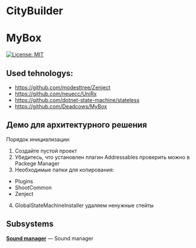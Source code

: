 # CityBuilder
# MyBox

[![License: MIT](https://img.shields.io/badge/License-MIT-brightgreen.svg)](https://github.com/VolodimirShutov/CityBuilder/blob/master/LICENSE.md)

## Used tehnologys:
- https://github.com/modesttree/Zenject
- https://github.com/neuecc/UniRx
- https://github.com/dotnet-state-machine/stateless
- https://github.com/Deadcows/MyBox


## Демо для архитектурного решения

Порядок инициализации:
1. Создайте пустой проект
2. Убедитесь, что установлен плагин Addressables
проверить можно в Packege Manager
3. Необходимые папки для копирования:
- Plugins
- ShootCommon
- Zenject
4. GlobalStateMachineInstaller удаляем ненужные стейты

## Subsystems
**[Sound manager](https://github.com/VolodimirShutov/CityBuilder/wiki/SoundManager)** — Sound manager<br />
